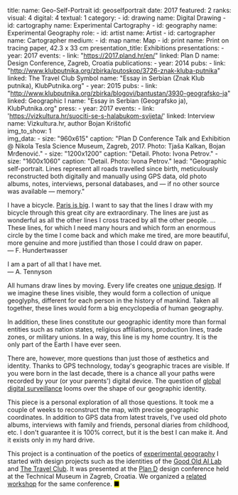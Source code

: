 title: 
    name: Geo-Self-Portrait
id: geoselfportrait
date: 2017
featured: 2
ranks:
    visual: 4
    digital: 4
    textual: 1
category: 
    - id: drawing
      name: Digital Drawing
    - id: cartography
      name: Experimental Cartography
    - id: geography
      name: Experimental Geography
role:
    - id: artist
      name: Artist
    - id: cartographer
      name: Cartographer
medium:
    - id: map
      name: Map
    - id: print
      name: Print on tracing paper, 42.3 x 33 cm
presentation_title: Exhibitions
presentations:
    - year: 2017
      events:
        - link: "https://2017.pland.hr/en/"
          linked: Plan D
          name: Design Conference, Zagreb, Croatia
publications:
    - year: 2014
      pubs:
        - link: "http://www.klubputnika.org/zbirka/putoskop/3726-znak-kluba-putnika" 
          linked: The Travel Club Symbol
          name: "Essay in Serbian (<span class='italic-style'>Znak Klub putnika</span>), KlubPutnika.org"
    - year: 2015
      pubs:
        - link: "http://www.klubputnika.org/zbirka/blogovi/bantustan/3930-geografsko-ja" 
          linked: Geographic I
          name: "Essay in Serbian (<span class='italic-style'>Geografsko ja</span>), KlubPutnika.org"
press:
    - year: 2017
      events:
        - link: 'https://vizkultura.hr/suociti-se-s-halabukom-svijeta/'
          linked: Interview 
          name: Vizkultura.hr, author Bojan Krištofić      
img_to_show: 1       
img_data:
    - size: "960x615"
      caption: "Plan D Conference Talk and Exhibition @ Nikola Tesla Science Museum, Zagreb, 2017. Photo: Tjaša Kalkan, Bojan Mrđenović."
    - size: "1200x1200"
      caption: "Detail. Photo: Ivona Petrov."
    - size: "1600x1060"
      caption: "Detail. Photo: Ivona Petrov."
lead: "Geographic self-portrait. Lines represent all roads travelled since birth, meticulously reconstructed both digitally and manually using GPS data, old photo albums, notes, interviews, personal databases, and — if no other source was available — memory."

<span class='italic-style'>I have a bicycle. <a href='/work/projects/goai-gps'>Paris is big</a>. I want to say that the lines I draw with my bicycle through this great city are extraordinary. The lines are just as wonderful as all the other lines I cross traced by all the other people. … These lines, for which I need many hours and which form an enormous circle by the time I come back and which make me tired, are more beautiful, more genuine and more justified than those I could draw on paper.</span><br>
<span class='author'>— F. Hundertwasser</span>

<span class='italic-style'>I am a part of all that I have met.</span><br>
<span class='author'>— A. Tennyson</span>

All humans draw lines by moving. Every life creates one <a href='/work/projects/kp-identity'>unique design</a>. If we imagine these lines visible, they would form a collection of unique geoglyphs, different for each person in the history of mankind. Taken all together, these lines would form a big encyclopedia of human geography. 

In addition, these lines constitute our geographic identity more than formal entities such as nation states, religious affiliations, production lines, trade zones, or military unions. In a way, this line <span class='italic-style'>is</span> my home country. It is the only part of the Earth I have ever seen.

There are, however, more questions than just those of æsthetics and identity. Thanks to GPS technology, today's geographic traces are visible. If you were born in the last decade, there is a chance all your paths were recorded by your (or your parents') digital device. The question of <a href='https://en.wikipedia.org/wiki/Surveillance_capitalism' target='_blank'>global digital surveillance</a> looms over the shape of our geographic identity.

This piece is a personal exploration of all those questions. It took me a couple of weeks to reconstruct the map, with precise geographic coordinates. In addition to GPS data from latest travels, I've used old photo albums, interviews with family and friends, personal diaries from childhood, etc. I don't guarantee it is 100% correct, but it is the best I can make it. And it exists only in my hard drive.

This project is a continuation of the poetics of <a href='/work/projects/category/geography'>experimental geography</a> I started with design projects such as the identities of the <a href='/work/projects/goai-gps'>Good Old AI Lab</a> and <a href='/work/projects/kp-identity'>The Travel Club</a>. It was presented at the <a href="https://2017.pland.hr/en/" target='_blank'>Plan D</a> design conference held at the Technical Museum in Zagreb, Croatia. We organized a <a href='/work/projects/geoglyphs-zg'>related workshop</a> for the same conference. <mark>&#9632;</mark>
